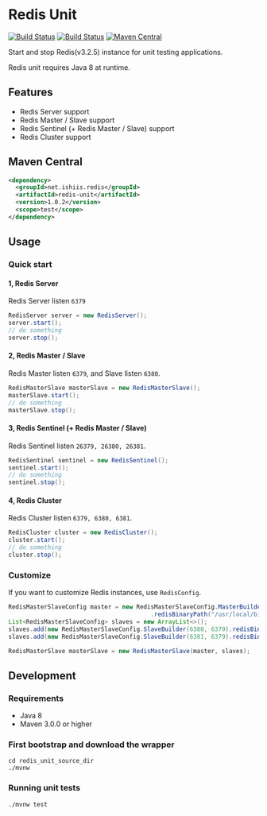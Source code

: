 Redis Unit
=================

[![Build Status](https://travis-ci.org/ishiis/redis-unit.svg?branch=master)](https://travis-ci.org/ishiis/redis-unit)
[![Build Status](https://ci.appveyor.com/api/projects/status/github/ishiis/redis-unit?branch=master&svg=true)](https://ci.appveyor.com/project/ishiis/redis-unit)
[![Maven Central](https://maven-badges.herokuapp.com/maven-central/net.ishiis.redis/redis-unit/badge.svg)](https://maven-badges.herokuapp.com/maven-central/net.ishiis.redis/redis-unit)

Start and stop Redis(v3.2.5) instance for unit testing applications.

Redis unit requires Java 8 at runtime.

## Features ##
* Redis Server support
* Redis Master / Slave support
* Redis Sentinel (+ Redis Master / Slave) support
* Redis Cluster support

## Maven Central ##
```xml
<dependency>
  <groupId>net.ishiis.redis</groupId>
  <artifactId>redis-unit</artifactId>
  <version>1.0.2</version>
  <scope>test</scope>
</dependency>
```

## Usage ##

### Quick start ###
#### 1, Redis Server ####

Redis Server listen `6379`

```java
RedisServer server = new RedisServer();
server.start();
// do something
server.stop();
```

#### 2, Redis Master / Slave ####

Redis Master listen `6379`, and Slave listen `6380`.
```java
RedisMasterSlave masterSlave = new RedisMasterSlave();
masterSlave.start();
// do something
masterSlave.stop();
```

#### 3, Redis Sentinel (+ Redis Master / Slave) ####

Redis Sentinel listen `26379, 26380, 26381`.

```java
RedisSentinel sentinel = new RedisSentinel();
sentinel.start();
// do something
sentinel.stop();
```

#### 4, Redis Cluster ####

Redis Cluster listen `6379, 6380, 6381`.

```java
RedisCluster cluster = new RedisCluster();
cluster.start();
// do something
cluster.stop();
```

### Customize ###
If you want to customize Redis instances, use `RedisConfig`.

```java
RedisMasterSlaveConfig master = new RedisMasterSlaveConfig.MasterBuilder(6379)
                                        .redisBinaryPath("/usr/local/bin/redis-server").build();
List<RedisMasterSlaveConfig> slaves = new ArrayList<>();
slaves.add(new RedisMasterSlaveConfig.SlaveBuilder(6380, 6379).redisBinaryPath("/usr/local/bin/redis-server").build());
slaves.add(new RedisMasterSlaveConfig.SlaveBuilder(6381, 6379).redisBinaryPath("/usr/local/bin/redis-server").build());

RedisMasterSlave masterSlave = new RedisMasterSlave(master, slaves);
```

## Development
### Requirements ###

* Java 8
* Maven 3.0.0 or higher

### First bootstrap and download the wrapper ###
```
cd redis_unit_source_dir
./mvnw
```

### Running unit tests ###
```
./mvnw test
```

